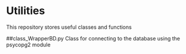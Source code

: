 # Utilities
This repository stores useful classes and functions

##class_WrapperBD.py 
Class for connecting to the database using the psycopg2 module
